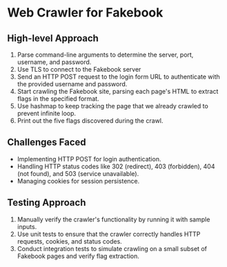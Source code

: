 # Web Crawler for Fakebook

## High-level Approach
1. Parse command-line arguments to determine the server, port, username, and password.
2. Use TLS to connect to the Fakebook server
3. Send an HTTP POST request to the login form URL to authenticate with the provided username and password.
4. Start crawling the Fakebook site, parsing each page's HTML to extract flags in the specified format.
5. Use hashmap to keep tracking the page that we already crawled to prevent infinite loop.
6. Print out the five flags discovered during the crawl.

## Challenges Faced
- Implementing HTTP POST for login authentication.
- Handling HTTP status codes like 302 (redirect), 403 (forbidden), 404 (not found), and 503 (service unavailable).
- Managing cookies for session persistence.

## Testing Approach
1. Manually verify the crawler's functionality by running it with sample inputs.
2. Use unit tests to ensure that the crawler correctly handles HTTP requests, cookies, and status codes.
3. Conduct integration tests to simulate crawling on a small subset of Fakebook pages and verify flag extraction.

